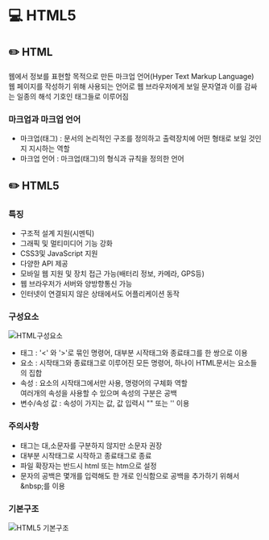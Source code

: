 # 💻 HTML5

## ✏️ HTML

웹에서 정보를 표현할 목적으로 만든 마크업 언어(Hyper Text Markup Language)  
웹 페이지를 작성하기 위해 사용되는 언어로 웹 브라우저에게 보일 문자열과 이를 감싸는 일종의 해석 기호인 태그들로 이루어짐

### 마크업과 마크업 언어

- 마크업(태그) : 문서의 논리적인 구조를 정의하고 출력장치에 어떤 형태로 보일 것인지 지시하는 역할
- 마크업 언어 : 마크업(태그)의 형식과 규칙을 정의한 언어

## ✏️ HTML5

### 특징

- 구조적 설계 지원(시멘틱)
- 그래픽 및 멀티미디어 기능 강화
- CSS3및 JavaScript 지원
- 다양한 API 제공
- 모바일 웹 지원 및 장치 접근 가능(배터리 정보, 카메라, GPS등)
- 웹 브라우저가 서버와 양방향통신 가능
- 인터넷이 연결되지 않은 상태에서도 어플리케이션 동작

### 구성요소

![HTML구성요소](https://user-images.githubusercontent.com/105089699/190968756-a9c0783c-5abb-4142-a67e-81843ada0ac3.png)

- 태그 : '<' 와 '>'로 묶인 명령어, 대부분 시작태그와 종료태그를 한 쌍으로 이용
- 요소 : 시작태그와 종료태그로 이루어진 모든 명령어, 하나이 HTML문서는 요소들의 집합
- 속성 : 요소의 시작태그에서만 사용, 명령어의 구체화 역할  
  여러개의 속성을 사용할 수 있으며 속성의 구분은 공백
- 변수/속성 값 : 속성이 가지는 값, 값 입력시 "" 또는 '' 이용

### 주의사항

- 태그는 대,소문자를 구분하지 않지만 소문자 권장
- 대부분 시작태그로 시작하고 종료태그로 종료
- 파일 확장자는 반드시 html 또는 htm으로 설정
- 문자의 공백은 몇개를 입력해도 한 개로 인식함으로 공백을 추가하기 위해서 \&nbsp;를 이용

### 기본구조

![HTML5 기본구조](https://user-images.githubusercontent.com/105089699/190970684-5c938f9b-255b-45d8-91d9-f7f8bb377f5f.png)
